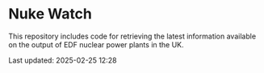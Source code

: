 # Nuke Watch

This repository includes code for retrieving the latest information available on the output of EDF nuclear power plants in the UK.

Last updated: 2025-02-25 12:28